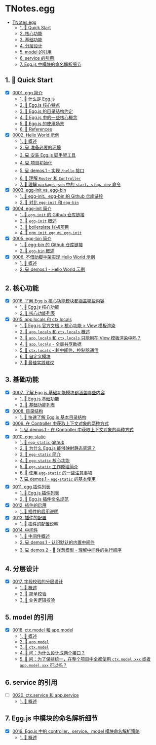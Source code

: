 # TNotes.egg

<!-- region:toc -->

- [TNotes.egg](#tnotesegg)
  - [1. 🚀 Quick Start](#1--quick-start)
  - [2. 核心功能](#2-核心功能)
  - [3. 基础功能](#3-基础功能)
  - [4. 分层设计](#4-分层设计)
  - [5. model 的引用](#5-model-的引用)
  - [6. service 的引用](#6-service-的引用)
  - [7. Egg.js 中模块的命名解析细节](#7-eggjs-中模块的命名解析细节)

<!-- endregion:toc -->

## 1. 🚀 Quick Start

- [x] [0001. egg 简介](https://github.com/tnotesjs/TNotes.egg/tree/main/notes/0001.%20egg%20%E7%AE%80%E4%BB%8B/README.md)
  - [1. 📒 什么是 Egg.js](https://github.com/tnotesjs/TNotes.egg/tree/main/notes/0001.%20egg%20%E7%AE%80%E4%BB%8B/README.md#1--什么是-eggjs)
  - [2. 📒 Egg.js 核心特点](https://github.com/tnotesjs/TNotes.egg/tree/main/notes/0001.%20egg%20%E7%AE%80%E4%BB%8B/README.md#2--eggjs-核心特点)
  - [3. 📒 Egg.js 的目录结构约定](https://github.com/tnotesjs/TNotes.egg/tree/main/notes/0001.%20egg%20%E7%AE%80%E4%BB%8B/README.md#3--eggjs-的目录结构约定)
  - [4. 📒 Egg.js 中的一些核心概念](https://github.com/tnotesjs/TNotes.egg/tree/main/notes/0001.%20egg%20%E7%AE%80%E4%BB%8B/README.md#4--eggjs-中的一些核心概念)
  - [5. 📒 Egg.js 的使用场景](https://github.com/tnotesjs/TNotes.egg/tree/main/notes/0001.%20egg%20%E7%AE%80%E4%BB%8B/README.md#5--eggjs-的使用场景)
  - [6. 🔗 References](https://github.com/tnotesjs/TNotes.egg/tree/main/notes/0001.%20egg%20%E7%AE%80%E4%BB%8B/README.md#6--references)
- [x] [0002. Hello World 示例](https://github.com/tnotesjs/TNotes.egg/tree/main/notes/0002.%20Hello%20World%20%E7%A4%BA%E4%BE%8B/README.md)
  - [1. 📒 概述](https://github.com/tnotesjs/TNotes.egg/tree/main/notes/0002.%20Hello%20World%20%E7%A4%BA%E4%BE%8B/README.md#1--概述)
  - [2. 💻 准备必要的环境](https://github.com/tnotesjs/TNotes.egg/tree/main/notes/0002.%20Hello%20World%20%E7%A4%BA%E4%BE%8B/README.md#2--准备必要的环境)
  - [3. 💻 安装 Egg.js 脚手架工具](https://github.com/tnotesjs/TNotes.egg/tree/main/notes/0002.%20Hello%20World%20%E7%A4%BA%E4%BE%8B/README.md#3--安装-eggjs-脚手架工具)
  - [4. 💻 项目初始化](https://github.com/tnotesjs/TNotes.egg/tree/main/notes/0002.%20Hello%20World%20%E7%A4%BA%E4%BE%8B/README.md#4--项目初始化)
  - [5. 💻 demos.1 - 实现 `/hello` 接口](https://github.com/tnotesjs/TNotes.egg/tree/main/notes/0002.%20Hello%20World%20%E7%A4%BA%E4%BE%8B/README.md#5--demos1---实现-hello-接口)
  - [6. 📒 理解 `Router` 和 `Controller`](https://github.com/tnotesjs/TNotes.egg/tree/main/notes/0002.%20Hello%20World%20%E7%A4%BA%E4%BE%8B/README.md#6--理解-router-和-controller)
  - [7. 📒 理解 `package.json` 中的 `start`、`stop`、`dev` 命令](https://github.com/tnotesjs/TNotes.egg/tree/main/notes/0002.%20Hello%20World%20%E7%A4%BA%E4%BE%8B/README.md#7--理解-packagejson-中的-startstopdev-命令)
- [x] [0003. egg-init vs. egg-bin](https://github.com/tnotesjs/TNotes.egg/tree/main/notes/0003.%20egg-init%20vs.%20egg-bin/README.md)
  - [1. 🔗 egg-init、egg-bin 的 Github 仓库链接](https://github.com/tnotesjs/TNotes.egg/tree/main/notes/0003.%20egg-init%20vs.%20egg-bin/README.md#1--egg-initegg-bin-的-github-仓库链接)
  - [2. 📒 对比 `egg-init` 和 `egg-bin`](https://github.com/tnotesjs/TNotes.egg/tree/main/notes/0003.%20egg-init%20vs.%20egg-bin/README.md#2--对比-egg-init-和-egg-bin)
- [x] [0004. egg-init 简介](https://github.com/tnotesjs/TNotes.egg/tree/main/notes/0004.%20egg-init%20%E7%AE%80%E4%BB%8B/README.md)
  - [1. 🔗 `egg-init` 的 Github 仓库链接](https://github.com/tnotesjs/TNotes.egg/tree/main/notes/0004.%20egg-init%20%E7%AE%80%E4%BB%8B/README.md#1--egg-init-的-github-仓库链接)
  - [2. 📒 `egg-init` 概述](https://github.com/tnotesjs/TNotes.egg/tree/main/notes/0004.%20egg-init%20%E7%AE%80%E4%BB%8B/README.md#2--egg-init-概述)
  - [3. 📒 boilerplate 样板项目](https://github.com/tnotesjs/TNotes.egg/tree/main/notes/0004.%20egg-init%20%E7%AE%80%E4%BB%8B/README.md#3--boilerplate-样板项目)
  - [4. 📒 `npm init egg` vs. `egg-init`](https://github.com/tnotesjs/TNotes.egg/tree/main/notes/0004.%20egg-init%20%E7%AE%80%E4%BB%8B/README.md#4--npm-init-egg-vs-egg-init)
- [x] [0005. egg-bin 简介](https://github.com/tnotesjs/TNotes.egg/tree/main/notes/0005.%20egg-bin%20%E7%AE%80%E4%BB%8B/README.md)
  - [1. 🔗 egg-bin 的 Github 仓库链接](https://github.com/tnotesjs/TNotes.egg/tree/main/notes/0005.%20egg-bin%20%E7%AE%80%E4%BB%8B/README.md#1--egg-bin-的-github-仓库链接)
  - [2. 📒 `egg-bin` 概述](https://github.com/tnotesjs/TNotes.egg/tree/main/notes/0005.%20egg-bin%20%E7%AE%80%E4%BB%8B/README.md#2--egg-bin-概述)
- [x] [0006. 不借助脚手架实现 Hello World 示例](https://github.com/tnotesjs/TNotes.egg/tree/main/notes/0006.%20%E4%B8%8D%E5%80%9F%E5%8A%A9%E8%84%9A%E6%89%8B%E6%9E%B6%E5%AE%9E%E7%8E%B0%20Hello%20World%20%E7%A4%BA%E4%BE%8B/README.md)
  - [1. 📒 概述](https://github.com/tnotesjs/TNotes.egg/tree/main/notes/0006.%20%E4%B8%8D%E5%80%9F%E5%8A%A9%E8%84%9A%E6%89%8B%E6%9E%B6%E5%AE%9E%E7%8E%B0%20Hello%20World%20%E7%A4%BA%E4%BE%8B/README.md#1--概述)
  - [2. 💻 demos.1 - Hello World 示例](https://github.com/tnotesjs/TNotes.egg/tree/main/notes/0006.%20%E4%B8%8D%E5%80%9F%E5%8A%A9%E8%84%9A%E6%89%8B%E6%9E%B6%E5%AE%9E%E7%8E%B0%20Hello%20World%20%E7%A4%BA%E4%BE%8B/README.md#2--demos1---hello-world-示例)

## 2. 核心功能

- [x] [0016. 了解 Egg.js 核心功能模块都涵盖哪些内容](https://github.com/tnotesjs/TNotes.egg/tree/main/notes/0016.%20%E4%BA%86%E8%A7%A3%20Egg.js%20%E6%A0%B8%E5%BF%83%E5%8A%9F%E8%83%BD%E6%A8%A1%E5%9D%97%E9%83%BD%E6%B6%B5%E7%9B%96%E5%93%AA%E4%BA%9B%E5%86%85%E5%AE%B9/README.md)
  - [1. 🔗 Egg.js 核心功能](https://github.com/tnotesjs/TNotes.egg/tree/main/notes/0016.%20%E4%BA%86%E8%A7%A3%20Egg.js%20%E6%A0%B8%E5%BF%83%E5%8A%9F%E8%83%BD%E6%A8%A1%E5%9D%97%E9%83%BD%E6%B6%B5%E7%9B%96%E5%93%AA%E4%BA%9B%E5%86%85%E5%AE%B9/README.md#1--eggjs-核心功能)
  - [2. 📒 核心功能列表](https://github.com/tnotesjs/TNotes.egg/tree/main/notes/0016.%20%E4%BA%86%E8%A7%A3%20Egg.js%20%E6%A0%B8%E5%BF%83%E5%8A%9F%E8%83%BD%E6%A8%A1%E5%9D%97%E9%83%BD%E6%B6%B5%E7%9B%96%E5%93%AA%E4%BA%9B%E5%86%85%E5%AE%B9/README.md#2--核心功能列表)
- [x] [0015. app.locals 和 ctx.locals](https://github.com/tnotesjs/TNotes.egg/tree/main/notes/0015.%20app.locals%20%E5%92%8C%20ctx.locals/README.md)
  - [1. 🔗 Egg.js 官方文档 > 核心功能 > View 模板渲染](https://github.com/tnotesjs/TNotes.egg/tree/main/notes/0015.%20app.locals%20%E5%92%8C%20ctx.locals/README.md#1--eggjs-官方文档--核心功能--view-模板渲染)
  - [2. 📒 `app.locals` 和 `ctx.locals` 概述](https://github.com/tnotesjs/TNotes.egg/tree/main/notes/0015.%20app.locals%20%E5%92%8C%20ctx.locals/README.md#2--applocals-和-ctxlocals-概述)
  - [3. 🤔 `app.locals` 和 `ctx.locals` 只能用在 View 模板渲染中吗？](https://github.com/tnotesjs/TNotes.egg/tree/main/notes/0015.%20app.locals%20%E5%92%8C%20ctx.locals/README.md#3--applocals-和-ctxlocals-只能用在-view-模板渲染中吗)
  - [4. 📒 `app.locals` - 全局共享数据](https://github.com/tnotesjs/TNotes.egg/tree/main/notes/0015.%20app.locals%20%E5%92%8C%20ctx.locals/README.md#4--applocals---全局共享数据)
  - [5. 📒 `ctx.locals` - 跨中间件、控制器通信](https://github.com/tnotesjs/TNotes.egg/tree/main/notes/0015.%20app.locals%20%E5%92%8C%20ctx.locals/README.md#5--ctxlocals---跨中间件控制器通信)
  - [6. 📒 自定义模块](https://github.com/tnotesjs/TNotes.egg/tree/main/notes/0015.%20app.locals%20%E5%92%8C%20ctx.locals/README.md#6--自定义模块)
  - [7. 📒 最佳实践建议](https://github.com/tnotesjs/TNotes.egg/tree/main/notes/0015.%20app.locals%20%E5%92%8C%20ctx.locals/README.md#7--最佳实践建议)

## 3. 基础功能

- [x] [0007. 了解 Egg.js 基础功能模块都涵盖哪些内容](https://github.com/tnotesjs/TNotes.egg/tree/main/notes/0007.%20%E4%BA%86%E8%A7%A3%20Egg.js%20%E5%9F%BA%E7%A1%80%E5%8A%9F%E8%83%BD%E6%A8%A1%E5%9D%97%E9%83%BD%E6%B6%B5%E7%9B%96%E5%93%AA%E4%BA%9B%E5%86%85%E5%AE%B9/README.md)
  - [1. 🔗 Egg.js 基础功能](https://github.com/tnotesjs/TNotes.egg/tree/main/notes/0007.%20%E4%BA%86%E8%A7%A3%20Egg.js%20%E5%9F%BA%E7%A1%80%E5%8A%9F%E8%83%BD%E6%A8%A1%E5%9D%97%E9%83%BD%E6%B6%B5%E7%9B%96%E5%93%AA%E4%BA%9B%E5%86%85%E5%AE%B9/README.md#1--eggjs-基础功能)
  - [2. 📒 基础功能列表](https://github.com/tnotesjs/TNotes.egg/tree/main/notes/0007.%20%E4%BA%86%E8%A7%A3%20Egg.js%20%E5%9F%BA%E7%A1%80%E5%8A%9F%E8%83%BD%E6%A8%A1%E5%9D%97%E9%83%BD%E6%B6%B5%E7%9B%96%E5%93%AA%E4%BA%9B%E5%86%85%E5%AE%B9/README.md#2--基础功能列表)
- [x] [0008. 目录结构](https://github.com/tnotesjs/TNotes.egg/tree/main/notes/0008.%20%E7%9B%AE%E5%BD%95%E7%BB%93%E6%9E%84/README.md)
  - [1. 📒 快速了解 Egg.js 基本目录结构](https://github.com/tnotesjs/TNotes.egg/tree/main/notes/0008.%20%E7%9B%AE%E5%BD%95%E7%BB%93%E6%9E%84/README.md#1--快速了解-eggjs-基本目录结构)
- [x] [0009. 在 Controller 中获取上下文对象的两种方式](https://github.com/tnotesjs/TNotes.egg/tree/main/notes/0009.%20%E5%9C%A8%20Controller%20%E4%B8%AD%E8%8E%B7%E5%8F%96%E4%B8%8A%E4%B8%8B%E6%96%87%E5%AF%B9%E8%B1%A1%E7%9A%84%E4%B8%A4%E7%A7%8D%E6%96%B9%E5%BC%8F/README.md)
  - [1. 💻 demos.1 - 在 Controller 中获取上下文对象的两种方式](https://github.com/tnotesjs/TNotes.egg/tree/main/notes/0009.%20%E5%9C%A8%20Controller%20%E4%B8%AD%E8%8E%B7%E5%8F%96%E4%B8%8A%E4%B8%8B%E6%96%87%E5%AF%B9%E8%B1%A1%E7%9A%84%E4%B8%A4%E7%A7%8D%E6%96%B9%E5%BC%8F/README.md#1--demos1---在-controller-中获取上下文对象的两种方式)
- [x] [0010. egg-static](https://github.com/tnotesjs/TNotes.egg/tree/main/notes/0010.%20egg-static/README.md)
  - [1. 🔗 `egg-static` github](https://github.com/tnotesjs/TNotes.egg/tree/main/notes/0010.%20egg-static/README.md#1--egg-static-github)
  - [2. 🤔 为什么 Egg.js 能够映射静态资源？](https://github.com/tnotesjs/TNotes.egg/tree/main/notes/0010.%20egg-static/README.md#2--为什么-eggjs-能够映射静态资源)
  - [3. 📒 `egg-static` 简介](https://github.com/tnotesjs/TNotes.egg/tree/main/notes/0010.%20egg-static/README.md#3--egg-static-简介)
  - [4. 📒 `egg-static` 核心功能](https://github.com/tnotesjs/TNotes.egg/tree/main/notes/0010.%20egg-static/README.md#4--egg-static-核心功能)
  - [5. 📒 `egg-static` 工作原理简介](https://github.com/tnotesjs/TNotes.egg/tree/main/notes/0010.%20egg-static/README.md#5--egg-static-工作原理简介)
  - [6. 📒 使用 `egg-static` 的一些注意事项](https://github.com/tnotesjs/TNotes.egg/tree/main/notes/0010.%20egg-static/README.md#6--使用-egg-static-的一些注意事项)
  - [7. 💻 demos.1 - `egg-static` 的基本使用](https://github.com/tnotesjs/TNotes.egg/tree/main/notes/0010.%20egg-static/README.md#7--demos1---egg-static-的基本使用)
- [x] [0011. egg 插件列表](https://github.com/tnotesjs/TNotes.egg/tree/main/notes/0011.%20egg%20%E6%8F%92%E4%BB%B6%E5%88%97%E8%A1%A8/README.md)
  - [1. 🔗 Egg.js 插件列表](https://github.com/tnotesjs/TNotes.egg/tree/main/notes/0011.%20egg%20%E6%8F%92%E4%BB%B6%E5%88%97%E8%A1%A8/README.md#1--eggjs-插件列表)
  - [2. 📒 Egg.js 插件命名规范](https://github.com/tnotesjs/TNotes.egg/tree/main/notes/0011.%20egg%20%E6%8F%92%E4%BB%B6%E5%88%97%E8%A1%A8/README.md#2--eggjs-插件命名规范)
- [x] [0012. 插件的启用](https://github.com/tnotesjs/TNotes.egg/tree/main/notes/0012.%20%E6%8F%92%E4%BB%B6%E7%9A%84%E5%90%AF%E7%94%A8/README.md)
  - [1. 📒 插件的启用说明](https://github.com/tnotesjs/TNotes.egg/tree/main/notes/0012.%20%E6%8F%92%E4%BB%B6%E7%9A%84%E5%90%AF%E7%94%A8/README.md#1--插件的启用说明)
- [x] [0013. 插件的配置](https://github.com/tnotesjs/TNotes.egg/tree/main/notes/0013.%20%E6%8F%92%E4%BB%B6%E7%9A%84%E9%85%8D%E7%BD%AE/README.md)
  - [1. 📒 插件的配置说明](https://github.com/tnotesjs/TNotes.egg/tree/main/notes/0013.%20%E6%8F%92%E4%BB%B6%E7%9A%84%E9%85%8D%E7%BD%AE/README.md#1--插件的配置说明)
- [x] [0014. 中间件](https://github.com/tnotesjs/TNotes.egg/tree/main/notes/0014.%20%E4%B8%AD%E9%97%B4%E4%BB%B6/README.md)
  - [1. 📒 中间件概述](https://github.com/tnotesjs/TNotes.egg/tree/main/notes/0014.%20%E4%B8%AD%E9%97%B4%E4%BB%B6/README.md#1--中间件概述)
  - [2. 💻 demos.1 - 认识默认的内置中间件](https://github.com/tnotesjs/TNotes.egg/tree/main/notes/0014.%20%E4%B8%AD%E9%97%B4%E4%BB%B6/README.md#2--demos1---认识默认的内置中间件)
  - [3. 💻 demos.2 - 🧅 洋葱模型 - 理解中间件的执行顺序](https://github.com/tnotesjs/TNotes.egg/tree/main/notes/0014.%20%E4%B8%AD%E9%97%B4%E4%BB%B6/README.md#3--demos2----洋葱模型---理解中间件的执行顺序)

## 4. 分层设计

- [x] [0017. 字段校验的分层设计](https://github.com/tnotesjs/TNotes.egg/tree/main/notes/0017.%20%E5%AD%97%E6%AE%B5%E6%A0%A1%E9%AA%8C%E7%9A%84%E5%88%86%E5%B1%82%E8%AE%BE%E8%AE%A1/README.md)
  - [1. 📒 概述](https://github.com/tnotesjs/TNotes.egg/tree/main/notes/0017.%20%E5%AD%97%E6%AE%B5%E6%A0%A1%E9%AA%8C%E7%9A%84%E5%88%86%E5%B1%82%E8%AE%BE%E8%AE%A1/README.md#1--概述)
  - [2. 📒 简单校验](https://github.com/tnotesjs/TNotes.egg/tree/main/notes/0017.%20%E5%AD%97%E6%AE%B5%E6%A0%A1%E9%AA%8C%E7%9A%84%E5%88%86%E5%B1%82%E8%AE%BE%E8%AE%A1/README.md#2--简单校验)
  - [3. 📒 业务逻辑校验](https://github.com/tnotesjs/TNotes.egg/tree/main/notes/0017.%20%E5%AD%97%E6%AE%B5%E6%A0%A1%E9%AA%8C%E7%9A%84%E5%88%86%E5%B1%82%E8%AE%BE%E8%AE%A1/README.md#3--业务逻辑校验)

## 5. model 的引用

- [x] [0018. ctx.model 和 app.model](https://github.com/tnotesjs/TNotes.egg/tree/main/notes/0018.%20ctx.model%20%E5%92%8C%20app.model/README.md)
  - [1. 📝 概述](https://github.com/tnotesjs/TNotes.egg/tree/main/notes/0018.%20ctx.model%20%E5%92%8C%20app.model/README.md#1--概述)
  - [2. 📒 `app.model`](https://github.com/tnotesjs/TNotes.egg/tree/main/notes/0018.%20ctx.model%20%E5%92%8C%20app.model/README.md#2--appmodel)
  - [3. 📒 `ctx.model`](https://github.com/tnotesjs/TNotes.egg/tree/main/notes/0018.%20ctx.model%20%E5%92%8C%20app.model/README.md#3--ctxmodel)
  - [4. 🤔 问：为什么设计成两个接口？](https://github.com/tnotesjs/TNotes.egg/tree/main/notes/0018.%20ctx.model%20%E5%92%8C%20app.model/README.md#4--问为什么设计成两个接口)
  - [5. 🤔 问：为了保持统一，在整个项目中全都使用 `ctx.model.xxx` 或者 `app.model.xxx` 可以吗？](https://github.com/tnotesjs/TNotes.egg/tree/main/notes/0018.%20ctx.model%20%E5%92%8C%20app.model/README.md#5--问为了保持统一在整个项目中全都使用-ctxmodelxxx-或者-appmodelxxx-可以吗)

## 6. service 的引用

- [ ] [0020. ctx.service 和 app.service](https://github.com/tnotesjs/TNotes.egg/tree/main/notes/0020.%20ctx.service%20%E5%92%8C%20app.service/README.md)
  - [1. 📝 概述](https://github.com/tnotesjs/TNotes.egg/tree/main/notes/0020.%20ctx.service%20%E5%92%8C%20app.service/README.md#1--概述)

## 7. Egg.js 中模块的命名解析细节

- [x] [0019. Egg.js 中的 controller、service、model 模块命名解析策略](https://github.com/tnotesjs/TNotes.egg/tree/main/notes/0019.%20Egg.js%20%E4%B8%AD%E7%9A%84%20controller%E3%80%81service%E3%80%81model%20%E6%A8%A1%E5%9D%97%E5%91%BD%E5%90%8D%E8%A7%A3%E6%9E%90%E7%AD%96%E7%95%A5/README.md)
  - [1. 📝 概述](https://github.com/tnotesjs/TNotes.egg/tree/main/notes/0019.%20Egg.js%20%E4%B8%AD%E7%9A%84%20controller%E3%80%81service%E3%80%81model%20%E6%A8%A1%E5%9D%97%E5%91%BD%E5%90%8D%E8%A7%A3%E6%9E%90%E7%AD%96%E7%95%A5/README.md#1--概述)
